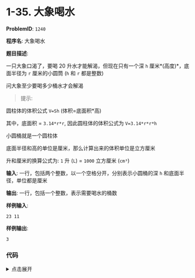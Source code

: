 # 1-35. 大象喝水

**ProblemID**: `1240`

**程序名**: 大象喝水

**题目描述**:

一只大象口渴了，要喝 20 升水才能解渴，但现在只有一个深 `h` 厘米*(高度)*，底面半径为 `r` 厘米的小圆筒 (`h` 和 `r` 都是整数)

问大象至少要喝多少桶水才会解渴

> 提示:

圆柱体的体积公式 `V=Sh` (体积=底面积*高)

其中，底面积 = `3.14*r*r`, 因此圆柱体的体积公式为 `V=3.14*r*r*h`

小圆桶就是一个圆柱体

底面半径和高的单位是厘米，那么计算出来的体积单位是立方厘米

升和厘米的换算公式为: `1` 升 (`L`) = `1000` 立方厘米 (`cm³`)

**输入**: 一行，包括两个整数，以一个空格分开，分别表示小圆桶的深 `h` 和底面半径，单位都是厘米

**输出**: 一行，包括一个整数，表示需要喝水的桶数

**样例输入**:
```text
23 11
```

**样例输出**:
```text
3
```

### 代码

<details>
<summary>点击展开</summary>

```cpp
#include <iostream>
#include <cmath>
using namespace std;
int main()
{
    int r, h;
    cin >> h >> r;
    float v = 3.14 * r * r * h;  // 桶的体积 cm^3
    float t = 20 * 1000;         // 要喝的水 L -> cm^3
    cout << ceil(t / v) << endl; // 向上取整
    return 0;
}
```

```output
< 23 11
> 3
```

</details>